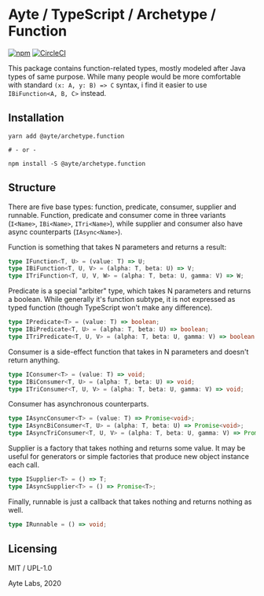 # Ayte / TypeScript / Archetype / Function

[![npm](https://img.shields.io/npm/v/@ayte/archetype.function.svg?style=flat-square)](https://www.npmjs.com/package/@ayte/archetype.function)
[![CircleCI](https://img.shields.io/circleci/project/github/ayte-io/ts-archetype.svg?style=flat-square)](https://app.circleci.com/github/ayte-io/ts-archetype/pipelines?branch=release%2F0.2)

This package contains function-related types, mostly modeled after Java
types of same purpose. While many people would be more comfortable with
standard `(x: A, y: B) => C` syntax, i find it easier to use 
`IBiFunction<A, B, C>` instead.

## Installation

```console
yarn add @ayte/archetype.function

# - or -

npm install -S @ayte/archetype.function
```

## Structure

There are five base types: function, predicate, consumer, supplier and
runnable. Function, predicate and consumer come in three variants 
(`I<Name>`, `IBi<Name>`, `ITri<Name>`), while supplier and consumer also
have async counterparts (`IAsync<Name>`).

Function is something that takes N parameters and returns a result:

```typescript
type IFunction<T, U> = (value: T) => U;
type IBiFunction<T, U, V> = (alpha: T, beta: U) => V;
type ITriFunction<T, U, V, W> = (alpha: T, beta: U, gamma: V) => W;
```

Predicate is a special "arbiter" type, which takes N parameters and 
returns a boolean. While generally it's function subtype, it is not 
expressed as typed function (though TypeScript won't make any 
difference).

```typescript
type IPredicate<T> = (value: T) => boolean;
type IBiPredicate<T, U> = (alpha: T, beta: U) => boolean;
type ITriPredicate<T, U, V> = (alpha: T, beta: U, gamma: V) => boolean;
```

Consumer is a side-effect function that takes in N parameters and 
doesn't return anything.

```typescript
type IConsumer<T> = (value: T) => void;
type IBiConsumer<T, U> = (alpha: T, beta: U) => void;
type ITriConsumer<T, U, V> = (alpha: T, beta: U, gamma: V) => void;
```

Consumer has asynchronous counterparts.

```typescript
type IAsyncConsumer<T> = (value: T) => Promise<void>;
type IAsyncBiConsumer<T, U> = (alpha: T, beta: U) => Promise<void>;
type IAsyncTriConsumer<T, U, V> = (alpha: T, beta: U, gamma: V) => Promise<void>;
```

Supplier is a factory that takes nothing and returns some value. It may 
be useful for generators or simple factories that produce new object
instance each call.

```typescript
type ISupplier<T> = () => T;
type IAsyncSupplier<T> = () => Promise<T>;
```

Finally, runnable is just a callback that takes nothing and returns 
nothing as well.

```typescript
type IRunnable = () => void;
```

## Licensing

MIT / UPL-1.0

Ayte Labs, 2020
